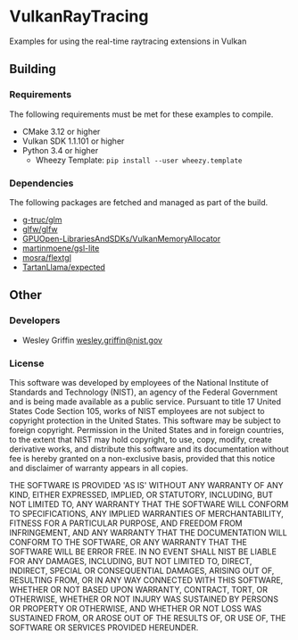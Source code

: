 # VulkanRayTracing
Examples for using the real-time raytracing extensions in Vulkan

## Building

### Requirements
The following requirements must be met for these examples to compile.
- CMake 3.12 or higher
- Vulkan SDK 1.1.101 or higher
- Python 3.4 or higher
  - Wheezy Template: `pip install --user wheezy.template`

### Dependencies
The following packages are fetched and managed as part of the build.
- [g-truc/glm](https://github.com/g-truc/glm)
- [glfw/glfw](https://github.com/glfw/glfw)
- [GPUOpen-LibrariesAndSDKs/VulkanMemoryAllocator](https://github.com/GPUOpen-LibrariesAndSDKs/VulkanMemoryAllocator)
- [martinmoene/gsl-lite](https://github.com/martinmoene/gsl-lite)
- [mosra/flextgl](https://github.com/mosra/flextgl)
- [TartanLlama/expected](https://github.com/TartanLlama/expected)

## Other

### Developers
- Wesley Griffin wesley.griffin@nist.gov

### License
This software was developed by employees of the National Institute of
Standards and Technology (NIST), an agency of the Federal Government and is
being made available as a public service. Pursuant to title 17 United States
Code Section 105, works of NIST employees are not subject to copyright
protection in the United States.  This software may be subject to foreign
copyright.  Permission in the United States and in foreign countries, to the
extent that NIST may hold copyright, to use, copy, modify, create derivative
works, and distribute this software and its documentation without fee is
hereby granted on a non-exclusive basis, provided that this notice and
disclaimer of warranty appears in all copies. 

THE SOFTWARE IS PROVIDED 'AS IS' WITHOUT ANY WARRANTY OF ANY KIND, EITHER
EXPRESSED, IMPLIED, OR STATUTORY, INCLUDING, BUT NOT LIMITED TO, ANY WARRANTY
THAT THE SOFTWARE WILL CONFORM TO SPECIFICATIONS, ANY IMPLIED WARRANTIES OF
MERCHANTABILITY, FITNESS FOR A PARTICULAR PURPOSE, AND FREEDOM FROM
INFRINGEMENT, AND ANY WARRANTY THAT THE DOCUMENTATION WILL CONFORM TO THE
SOFTWARE, OR ANY WARRANTY THAT THE SOFTWARE WILL BE ERROR FREE.  IN NO EVENT
SHALL NIST BE LIABLE FOR ANY DAMAGES, INCLUDING, BUT NOT LIMITED TO, DIRECT,
INDIRECT, SPECIAL OR CONSEQUENTIAL DAMAGES, ARISING OUT OF, RESULTING FROM, OR
IN ANY WAY CONNECTED WITH THIS SOFTWARE, WHETHER OR NOT BASED UPON WARRANTY,
CONTRACT, TORT, OR OTHERWISE, WHETHER OR NOT INJURY WAS SUSTAINED BY PERSONS
OR PROPERTY OR OTHERWISE, AND WHETHER OR NOT LOSS WAS SUSTAINED FROM, OR AROSE
OUT OF THE RESULTS OF, OR USE OF, THE SOFTWARE OR SERVICES PROVIDED HEREUNDER.

